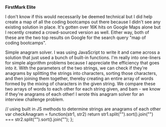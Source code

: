 **FirstMark Elite**

I don't know if this would necessarily be deemed technical but I did help create a map of all the coding bootcamps out there because I didn't see any existing solution in place. It's gotten over 16K hits on Google Maps alone but I recently created a crowd-sourced version as well. Either way, both of these are the two top results on Google for the search query "map of coding bootcamps".

Simple anagram solver. I was using JavaScript to write it and came across a solution that just used a bunch of built-in functions. I'm really into one-liners for simple algorithm problems because I appreciate the efficiency that goes into it. With the parameters of the two strings, we can check if they're anagrams by splitting the strings into characters, sorting those characters, and then joining them together, thereby creating an entire array of words formed by the mixing of characters in the given string. We compare these two arrays of words to each other for each string given, and bam - we know if they're anagrams of each other! I wrote this anagram solver for an interview challenge problem.

// using built in JS methods to determine strings are anagrams of each other
var checkAnagram = function(str1, str2)
return str1.split("").sort().join("") === str2.split("").sort().join("");
};

